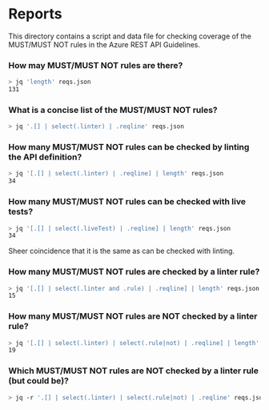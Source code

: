 # Reports

This directory contains a script and data file for checking coverage of the MUST/MUST NOT rules
in the Azure REST API Guidelines.

### How may MUST/MUST NOT rules are there?
```sh
> jq 'length' reqs.json
131
```

### What is a concise list of the MUST/MUST NOT rules?
```sh
> jq '.[] | select(.linter) | .reqline' reqs.json
```

### How many MUST/MUST NOT rules can be checked by linting the API definition?
```sh
> jq '[.[] | select(.linter) | .reqline] | length' reqs.json
34
```

### How many MUST/MUST NOT rules can be checked with live tests?
```sh
> jq '[.[] | select(.liveTest) | .reqline] | length' reqs.json
34
```

Sheer coincidence that it is the same as can be checked with linting.

### How many MUST/MUST NOT rules are checked by a linter rule?
```sh
> jq '[.[] | select(.linter and .rule) | .reqline] | length' reqs.json
15
```

### How many MUST/MUST NOT rules are NOT checked by a linter rule?
```sh
> jq '[.[] | select(.linter) | select(.rule|not) | .reqline] | length' reqs.json
19
```

### Which MUST/MUST NOT rules are NOT checked by a linter rule (but could be)?
```sh
> jq -r '.[] | select(.linter) | select(.rule|not) | .reqline' reqs.json
```
